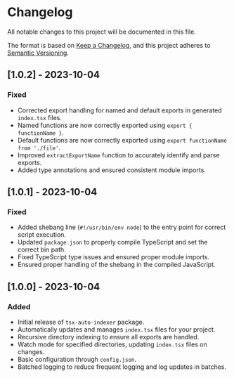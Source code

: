 # Changelog

All notable changes to this project will be documented in this file.

The format is based on [Keep a Changelog](https://keepachangelog.com/en/1.0.0/),
and this project adheres to [Semantic Versioning](https://semver.org/spec/v2.0.0.html).

## [1.0.2] - 2023-10-04

### Fixed

- Corrected export handling for named and default exports in generated `index.tsx` files.
- Named functions are now correctly exported using `export { functionName }`.
- Default functions are now correctly exported using `export functionName from './file'`.
- Improved `extractExportName` function to accurately identify and parse exports.
- Added type annotations and ensured consistent module imports.

## [1.0.1] - 2023-10-04

### Fixed

- Added shebang line (`#!/usr/bin/env node`) to the entry point for correct script execution.
- Updated `package.json` to properly compile TypeScript and set the correct bin path.
- Fixed TypeScript type issues and ensured proper module imports.
- Ensured proper handling of the shebang in the compiled JavaScript.

## [1.0.0] - 2023-10-04

### Added

- Initial release of `tsx-auto-indexer` package.
- Automatically updates and manages `index.tsx` files for your project.
- Recursive directory indexing to ensure all exports are handled.
- Watch mode for specified directories, updating `index.tsx` files on changes.
- Basic configuration through `config.json`.
- Batched logging to reduce frequent logging and log updates in batches.